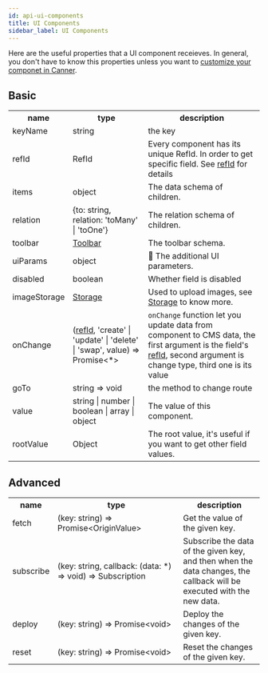 ```yaml
---
id: api-ui-components
title: UI Components
sidebar_label: UI Components
---
```


Here are the useful properties that a UI component receieves. In general, you don't have to know this properties unless you want to [customize your componet in Canner](guides-customized-component).

## Basic

<table>
  <tr>
    <th>name</th>
    <th>type</th>
    <th>description</th>
  </tr>
  <tr>
    <td>keyName</td>
    <td>string</td>
    <td>the key</td>
  </tr>
  <tr>
    <td>refId</td>
    <td>RefId</td>
    <td>Every component has its unique RefId. In order to get specific field. See <a href="concept-refid">refId</a> for details</td>
  </tr>
  <tr>
    <td>items</td>
    <td>object</td>
    <td>The data schema of children.</td>
  </tr>
  <tr>
    <td>relation</td>
    <td>{to: string, relation: 'toMany' | 'toOne'}</td>
    <td>The relation schema of children.</td>
  </tr>
  <tr>
    <td>toolbar</td>
    <td><a href="api-types#toolbar">Toolbar</a></td>
    <td>The toolbar schema.</td>
  </tr>
  <tr>
    <td>uiParams</td>
    <td>object</td>
    <td>
      The additional UI parameters.
    </td>
  </tr>
  <tr>
    <td>disabled</td>
    <td>boolean</td>
    <td>Whether field is disabled</td>
  </tr>
  <tr>
    <td>imageStorage</td>
    <td><a href="api-types#storage">Storage</a></td>
    <td>Used to upload images, see <a href="guides-storage">Storage</a> to know more.</td>
  </tr>
  <tr>
    <td>onChange</td>
    <td width="30%">
      (<a href="api-types#refid" />refId</a>, 'create' | 'update' | 'delete' | 'swap', value) => Promise<*>
    </td>
    <td><code>onChange</code> function let you update data from component to CMS data, the first argument is the field's <a href="api-types#refid">refId</a>, second argument is change type, third one is its value</td>
  </tr>
  <tr>
    <td>goTo</td>
    <td>string => void</td>
    <td>the method to change route</td>
  </tr>
  <tr>
    <td>value</td>
    <td>string | number | boolean | array | object</td>
    <td>The value of this component.</td>
  </tr>
  <tr>
    <td>rootValue</td>
    <td>Object</td>
    <td>The root value, it's useful if you want to get other field values.</td>
  </tr>
</table>

## Advanced

<table>
  <tr>
    <th>name</th>
    <th>type</th>
    <th>description</th>
  </tr>
  <tr>
    <td>fetch</td>
    <td width="50%">
      (key: string) => Promise&lt;OriginValue>
    </td>
    <td>Get the value of the given key.</td>
  </tr>
  <tr>
    <td>subscribe</td>
    <td>(key: string, callback: (data: *) => void) => Subscription</td>
    <td>Subscribe the data of the given key, and then when the data changes, the callback will be executed with the new data.</td>
  </tr>
  <tr>
    <td>deploy</td>
    <td>(key: string) => Promise&lt;void></td>
    <td>Deploy the changes of the given key.</td>
  </tr>
  <tr>
    <td>reset</td>
    <td>(key: string) => Promise&lt;void></td>
    <td>Reset the changes of the given key.</td>
  </tr>
</table>

